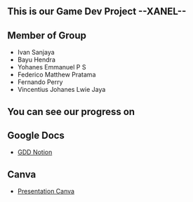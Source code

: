 ## This is our Game Dev Project --XANEL--

## Member of Group
- Ivan Sanjaya
- Bayu Hendra
- Yohanes Emmanuel P S
- Federico Matthew Pratama
- Fernando Perry
- Vincentius Johanes Lwie Jaya

## You can see our progress on

## Google Docs 
- [GDD Notion](https://www.notion.so/XANEL-13024d4c8e5b808e843cde97b0f15789?pvs=4)

## Canva
- [Presentation Canva](https://www.canva.com/design/DAGZFsEneWI/Nq6Ki6cwIbrbeBavU83FTQ/edit?utm_content=DAGZFsEneWI&utm_campaign=designshare&utm_medium=link2&utm_source=sharebutton)
